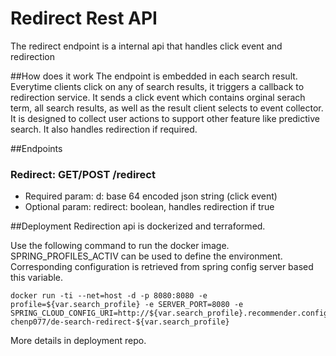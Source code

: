 # Redirect Rest API
The redirect endpoint is a internal api that handles click event and redirection

##How does it work
The endpoint is embedded in each search result. Everytime clients click on any of search results, it triggers a callback to redirection service. It sends a click event which contains orginal serach term, all search results, as well as the result client selects to event collector. It is designed to collect user actions to support other feature like predictive search. It also handles redirection if required.


##Endpoints
### Redirect: GET/POST /redirect
* Required param:
d: base 64 encoded json string (click event)
* Optional param:
redirect: boolean, handles redirection if true

##Deployment
Redirection api is dockerized and terraformed.

Use the following command to run the docker image. SPRING_PROFILES_ACTIV can be used to define the environment. Corresponding configuration is retrieved from spring config server based this variable. 
```{r, engine='bash', count_lines}
docker run -ti --net=host -d -p 8080:8080 -e profile=${var.search_profile} -e SERVER_PORT=8080 -e SPRING_CLOUD_CONFIG_URI=http://${var.search_profile}.recommender.config.server.wdsds.net:8888 chenp077/de-search-redirect-${var.search_profile}
```
More details in deployment repo.